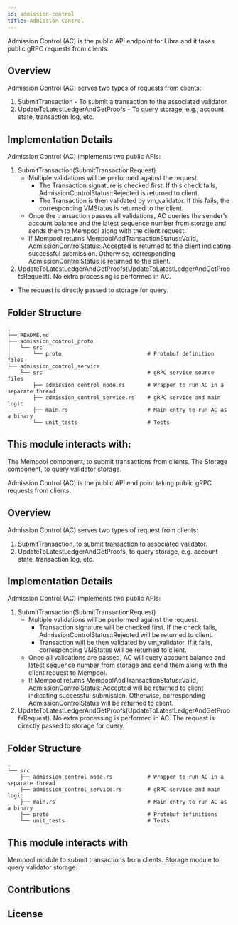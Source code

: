 ```yaml
---
id: admission-control
title: Admission Control
---
```


Admission Control (AC) is the public API endpoint for Libra and it takes public gRPC requests from clients.

## Overview
Admission Control (AC) serves two types of requests from clients:
1. SubmitTransaction - To submit a transaction to the associated validator.
2. UpdateToLatestLedgerAndGetProofs - To query storage, e.g., account state, transaction log, etc.

## Implementation Details
Admission Control (AC) implements two public APIs:
1. SubmitTransaction(SubmitTransactionRequest)
    * Multiple validations will be performed against the request:
       * The Transaction signature is checked first. If this check fails, AdmissionControlStatus::Rejected is returned to client.
       * The Transaction is then validated by vm_validator. If this fails, the corresponding VMStatus is returned to the client.
    * Once the transaction passes all validations, AC queries the sender's account balance and the latest sequence number from storage and sends them to Mempool along with the client request.
    * If Mempool returns MempoolAddTransactionStatus::Valid, AdmissionControlStatus::Accepted is returned to the client indicating successful submission. Otherwise, corresponding AdmissionControlStatus is returned to the client.
2. UpdateToLatestLedgerAndGetProofs(UpdateToLatestLedgerAndGetProofsRequest). No extra processing is performed in AC.
* The request is directly passed to storage for query.

## Folder Structure
    .
    ├── README.md
    ├── admission_control_proto
    │   └── src
    │       └── proto                           # Protobuf definition files
    └── admission_control_service
        └── src                                 # gRPC service source files
            ├── admission_control_node.rs       # Wrapper to run AC in a separate thread
            ├── admission_control_service.rs    # gRPC service and main logic
            ├── main.rs                         # Main entry to run AC as a binary
            └── unit_tests                      # Tests


## This module interacts with:
The Mempool component, to submit transactions from clients.
The Storage component, to query validator storage.


Admission Control (AC) is the public API end point taking public gRPC requests from clients.

## Overview

Admission Control (AC) serves two types of request from clients:

1. SubmitTransaction, to submit transaction to associated validator.
2. UpdateToLatestLedgerAndGetProofs, to query storage, e.g. account state, transaction log, etc.

## Implementation Details

Admission Control (AC) implements two public APIs:

1. SubmitTransaction(SubmitTransactionRequest)
    * Multiple validations will be performed against the request:
	   * Transaction signature will be checked first. If the check fails, AdmissionControlStatus::Rejected will be returned to client.
	   * Transaction will be then validated by vm_validator. If it fails, corresponding VMStatus will be returned to client.
	* Once all validations are passed, AC will query account balance and latest sequence number from storage and
	send them along with the client request to Mempool.
    * If Mempool returns MempoolAddTransactionStatus::Valid, AdmissionControlStatus::Accepted will be returned to
    client indicating successful submission. Otherwise, corresponding AdmissionControlStatus will be returned to client.
2. UpdateToLatestLedgerAndGetProofs(UpdateToLatestLedgerAndGetProofsRequest). No extra processing is performed in AC.
The request is directly passed to storage for query.

## Folder Structure
    .
    └── src
        ├── admission_control_node.rs           # Wrapper to run AC in a separate thread
        ├── admission_control_service.rs        # gRPC service and main logic
        ├── main.rs                             # Main entry to run AC as a binary                              
        ├── proto                               # Protobuf definitions
        └── unit_tests                          # Tests


## This module interacts with
Mempool module to submit transactions from clients.
Storage module to query validator storage.

## Contributions

## License
